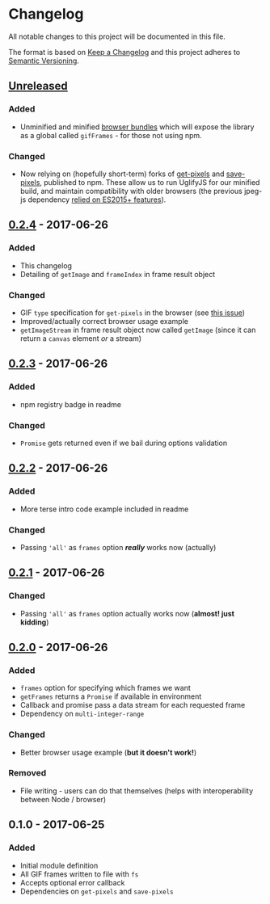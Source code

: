 # Changelog
All notable changes to this project will be documented in this file.

The format is based on [Keep a Changelog](http://keepachangelog.com/en/1.0.0/)
and this project adheres to [Semantic Versioning](http://semver.org/spec/v2.0.0.html).

## [Unreleased]
### Added
- Unminified and minified [browser bundles](https://github.com/benwiley4000/gif-frames/blob/master/README.md#cdn-scripts) which will expose the library as a global called `gifFrames` - for those not using npm.

### Changed
- Now relying on (hopefully short-term) forks of [get-pixels](https://www.npmjs.com/package/get-pixels-jpeg-js-upgrade) and [save-pixels](https://www.npmjs.com/package/save-pixels-jpeg-js-upgrade), published to npm. These allow us to run UglifyJS for our minified build, and maintain compatibility with older browsers (the previous jpeg-js dependency [relied on ES2015+ features](https://github.com/eugeneware/jpeg-js/pull/26)).

## [0.2.4] - 2017-06-26
### Added
- This changelog
- Detailing of `getImage` and `frameIndex` in frame result object

### Changed
- GIF `type` specification for `get-pixels` in the browser (see [this issue](https://github.com/scijs/get-pixels/issues/33))
- Improved/actually correct browser usage example
- `getImageStream` in frame result object now called `getImage` (since it can return a `canvas` element *or* a stream)

## [0.2.3] - 2017-06-26
### Added
- npm registry badge in readme

### Changed
- `Promise` gets returned even if we bail during options validation

## [0.2.2] - 2017-06-26
### Added
- More terse intro code example included in readme

### Changed
- Passing `'all'` as `frames` option ***really*** works now (actually)

## [0.2.1] - 2017-06-26
### Changed
- Passing `'all'` as `frames` option actually works now (**almost! just kidding**)

## [0.2.0] - 2017-06-26
### Added
- `frames` option for specifying which frames we want
- `getFrames` returns a `Promise` if available in environment
- Callback and promise pass a data stream for each requested frame
- Dependency on `multi-integer-range`

### Changed
- Better browser usage example (**but it doesn't work!**)

### Removed
- File writing - users can do that themselves (helps with interoperability between Node / browser)

## 0.1.0 - 2017-06-25
### Added
- Initial module definition
- All GIF frames written to file with `fs`
- Accepts optional error callback
- Dependencies on `get-pixels` and `save-pixels`

[Unreleased]: https://github.com/benwiley4000/gif-frames/compare/v0.2.4...HEAD
[0.2.4]: https://github.com/benwiley4000/gif-frames/compare/v0.2.3...v0.2.4
[0.2.3]: https://github.com/benwiley4000/gif-frames/compare/v0.2.2...v0.2.3
[0.2.2]: https://github.com/benwiley4000/gif-frames/compare/v0.2.1...v0.2.2
[0.2.1]: https://github.com/benwiley4000/gif-frames/compare/v0.2.0...v0.2.1
[0.2.0]: https://github.com/benwiley4000/gif-frames/compare/v0.1.0...v0.2.0
